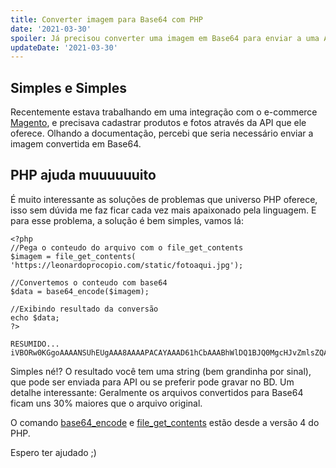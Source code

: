 ```yaml
---
title: Converter imagem para Base64 com PHP
date: '2021-03-30'
spoiler: Já precisou converter uma imagem em Base64 para enviar a uma API ou salvar no BD?
updateDate: '2021-03-30'
---
```


## Simples e Simples

Recentemente estava trabalhando em uma integração com o e-commerce [Magento](https://magento.com/pt), e precisava cadastrar produtos e fotos através da API que ele oferece.
Olhando a documentação, percebi que seria necessário enviar a imagem convertida em Base64.

##  PHP ajuda muuuuuuito

É muito interessante as soluções de problemas que universo PHP oferece, isso sem dúvida me faz ficar cada vez mais apaixonado pela linguagem. 
E para esse problema, a solução é bem simples, vamos lá:

```jsx{}
<?php 
//Pega o conteudo do arquivo com o file_get_contents
$imagem = file_get_contents(
'https://leonardoprocopio.com/static/fotoaqui.jpg');
  
//Convertemos o conteudo com base64
$data = base64_encode($imagem);
  
//Exibindo resultado da conversão
echo $data;
?>
```

```
RESUMIDO...
iVBORw0KGgoAAAANSUhEUgAAA8AAAAPACAYAAAD61hCbAAABhWlDQ1BJQ0MgcHJvZmlsZQAAKJF9kT1Iw1AUhU9TpaIVBzuIKESoThZERRy1CkWoEGqFVh1MXvojNGlIUlwcBdeCgz+LVQcXZ10dXAVB8AfEzc1J0UVKvC8ptIjxwuN9nHfP4b37AKFWYprVNgZoum2mEnExk10RQ68IYhBdCGBIZpYxK0lJ+NbXPfVR3cV4ln/fn9Wt5iwGBETiGWaYNvE68dSmbXDeJ46woqwSnxOPmnRB4keuKx6/AAAQwAAAACCAAQAAQAADAAAggAEAAEAAAwAAgAAGAAAAAQwAAAACGAAAAAQwAAAACGAAAAAQwAAAACCAAQAAeEX6/wHLFC2ZWi3wyQAAAABJRU5ErkJggg==
```

Simples né!?
O resultado você tem uma string (bem grandinha por sinal), que pode ser enviada para API ou se preferir pode gravar no BD.
Um detalhe interessante: Geralmente os arquivos convertidos para Base64 ficam uns 30% maiores que o arquivo original. 

O comando [base64_encode](https://www.php.net/manual/en/function.base64-encode.php) e [file\_get\_contents](https://www.php.net/manual/en/function.file-get-contents.php) estão desde a versão 4 do PHP.


Espero ter ajudado ;)
